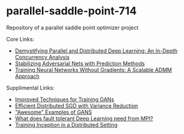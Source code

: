 # parallel-saddle-point-714
Repository of a parallel saddle point optimizer project


Core Links:
- [Demystifying Parallel and Distributed Deep Learning: An In-Depth Concurrency Analysis](https://arxiv.org/pdf/1802.09941.pdf)
- [Stabilizing Adversarial Nets with Prediction Methods](https://openreview.net/pdf?id=Skj8Kag0Z)
- [Training Neural Networks Without Gradients: A Scalable ADMM Approach](https://arxiv.org/pdf/1605.02026.pdf)

Supplimental Links:
- [Improved Techniques for Training GANs](https://arxiv.org/pdf/1606.03498.pdf)
- [Efficient Distributed SGD with Variance Reduction](https://arxiv.org/pdf/1512.02970.pdf)
- ["Awesome" Examples of GANS](https://github.com/nashory/gans-awesome-applications)
- [What does fault tolerant Deep Learning need from MPI?](https://arxiv.org/pdf/1709.03316.pdf)
- [Training Inception in a Distributed Setting](https://github.com/tensorflow/models/tree/master/research/inception#how-to-train-from-scratch-in-a-distributed-setting)
